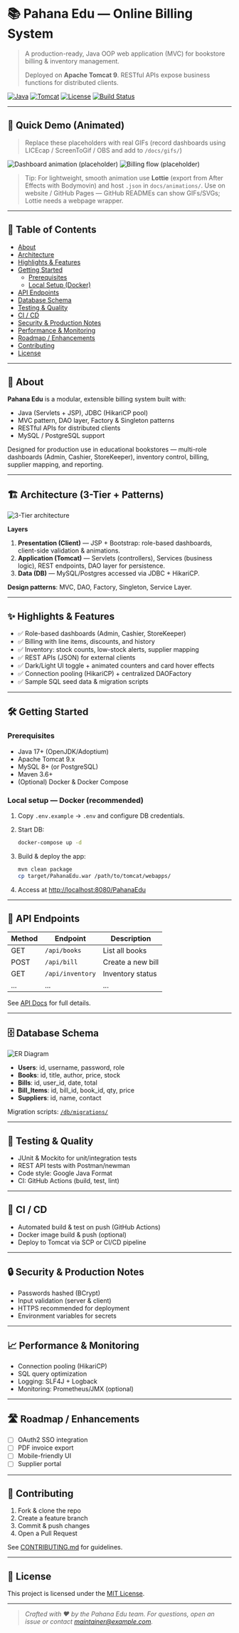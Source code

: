 # 📚 Pahana Edu — Online Billing System

> A production-ready, Java OOP web application (MVC) for bookstore billing & inventory management.  
>  
> Deployed on **Apache Tomcat 9**. RESTful APIs expose business functions for distributed clients.

[![Java](https://img.shields.io/badge/Java-17-orange?style=for-the-badge&logo=openjdk)](https://adoptium.net/)
[![Tomcat](https://img.shields.io/badge/Tomcat-9.0-yellow?style=for-the-badge&logo=apachetomcat)](https://tomcat.apache.org/)
[![License](https://img.shields.io/badge/License-MIT-green?style=for-the-badge)](LICENSE)
[![Build Status](https://img.shields.io/github/actions/workflow/status/yourusername/PahanaEdu/ci.yml?branch=main&style=for-the-badge)](https://github.com/yourusername/PahanaEdu/actions)

---

## 🚀 Quick Demo (Animated)
> Replace these placeholders with real GIFs (record dashboards using LICEcap / ScreenToGif / OBS and add to `/docs/gifs/`)

![Dashboard animation (placeholder)](docs/gifs/dashboard-demo.gif)
![Billing flow (placeholder)](docs/gifs/billing-flow.gif)

> Tip: For lightweight, smooth animation use **Lottie** (export from After Effects with Bodymovin) and host `.json` in `docs/animations/`. Use on website / GitHub Pages — GitHub READMEs can show GIFs/SVGs; Lottie needs a webpage wrapper.

---

## 📌 Table of Contents
- [About](#about)  
- [Architecture](#architecture)  
- [Highlights & Features](#highlights--features)  
- [Getting Started](#getting-started)  
  - [Prerequisites](#prerequisites)  
  - [Local Setup (Docker)](#local-setup-docker)  
- [API Endpoints](#api-endpoints)  
- [Database Schema](#database-schema)  
- [Testing & Quality](#testing--quality)  
- [CI / CD](#ci--cd)  
- [Security & Production Notes](#security--production-notes)  
- [Performance & Monitoring](#performance--monitoring)  
- [Roadmap / Enhancements](#roadmap--enhancements)  
- [Contributing](#contributing)  
- [License](#license)

---

## 📘 About
**Pahana Edu** is a modular, extensible billing system built with:
- Java (Servlets + JSP), JDBC (HikariCP pool)
- MVC pattern, DAO layer, Factory & Singleton patterns
- RESTful APIs for distributed clients
- MySQL / PostgreSQL support

Designed for production use in educational bookstores — multi-role dashboards (Admin, Cashier, StoreKeeper), inventory control, billing, supplier mapping, and reporting.

---

## 🏗 Architecture (3-Tier + Patterns)

![3-Tier architecture](https://drive.google.com/uc?export=view&id=1CYIlNvpfL_n0TepSgTy0GSYY3Hnf1iJB)


**Layers**
1. **Presentation (Client)** — JSP + Bootstrap: role-based dashboards, client-side validation & animations.
2. **Application (Tomcat)** — Servlets (controllers), Services (business logic), REST endpoints, DAO layer for persistence.
3. **Data (DB)** — MySQL/Postgres accessed via JDBC + HikariCP.

**Design patterns**: MVC, DAO, Factory, Singleton, Service Layer.

---

## ✨ Highlights & Features
- ✅ Role-based dashboards (Admin, Cashier, StoreKeeper)  
- ✅ Billing with line items, discounts, and history  
- ✅ Inventory: stock counts, low-stock alerts, supplier mapping  
- ✅ REST APIs (JSON) for external clients  
- ✅ Dark/Light UI toggle + animated counters and card hover effects  
- ✅ Connection pooling (HikariCP) + centralized DAOFactory  
- ✅ Sample SQL seed data & migration scripts

---

## 🛠 Getting Started

### Prerequisites
- Java 17+ (OpenJDK/Adoptium)  
- Apache Tomcat 9.x  
- MySQL 8+ (or PostgreSQL)  
- Maven 3.6+  
- (Optional) Docker & Docker Compose

### Local setup — Docker (recommended)
1. Copy `.env.example` → `.env` and configure DB credentials.
2. Start DB:
    ```bash
    docker-compose up -d
    ```
3. Build & deploy the app:
    ```bash
    mvn clean package
    cp target/PahanaEdu.war /path/to/tomcat/webapps/
    ```

4. Access at [http://localhost:8080/PahanaEdu](http://localhost:8080/PahanaEdu)

---

## 🔗 API Endpoints

| Method | Endpoint                | Description                |
|--------|------------------------|----------------------------|
| GET    | `/api/books`           | List all books             |
| POST   | `/api/bill`            | Create a new bill          |
| GET    | `/api/inventory`       | Inventory status           |
| ...    | ...                    | ...                        |

See [API Docs](docs/api.md) for full details.

---

## 🗄 Database Schema

![ER Diagram](docs/architecture/er-diagram.png)

- **Users**: id, username, password, role
- **Books**: id, title, author, price, stock
- **Bills**: id, user_id, date, total
- **Bill_Items**: id, bill_id, book_id, qty, price
- **Suppliers**: id, name, contact

Migration scripts: [`/db/migrations/`](db/migrations/)

---

## 🧪 Testing & Quality

- JUnit & Mockito for unit/integration tests
- REST API tests with Postman/newman
- Code style: Google Java Format
- CI: GitHub Actions (build, test, lint)

---

## 🚦 CI / CD

- Automated build & test on push (GitHub Actions)
- Docker image build & push (optional)
- Deploy to Tomcat via SCP or CI/CD pipeline

---

## 🔒 Security & Production Notes

- Passwords hashed (BCrypt)
- Input validation (server & client)
- HTTPS recommended for deployment
- Environment variables for secrets

---

## 📈 Performance & Monitoring

- Connection pooling (HikariCP)
- SQL query optimization
- Logging: SLF4J + Logback
- Monitoring: Prometheus/JMX (optional)

---

## 🛣 Roadmap / Enhancements

- [ ] OAuth2 SSO integration
- [ ] PDF invoice export
- [ ] Mobile-friendly UI
- [ ] Supplier portal

---

## 🤝 Contributing

1. Fork & clone the repo
2. Create a feature branch
3. Commit & push changes
4. Open a Pull Request

See [CONTRIBUTING.md](CONTRIBUTING.md) for guidelines.

---

## 📄 License

This project is licensed under the [MIT License](LICENSE).

---

> _Crafted with ❤️ by the Pahana Edu team. For questions, open an issue or contact [maintainer@example.com](mailto:maintainer@example.com)._
